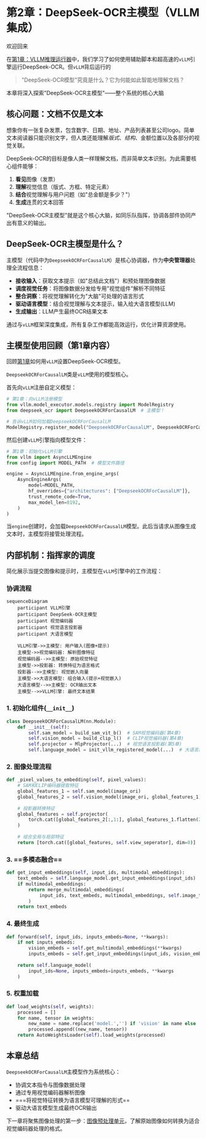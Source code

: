 # 第2章：DeepSeek-OCR主模型（VLLM集成）

欢迎回来

在[第1章：VLLM推理运行器](01_vllm_inference_runners_.md)中，我们学习了如何使用辅助脚本和超高速的`vLLM`引擎运行DeepSeek-OCR。但`vLLM`背后运行的

> "DeepSeek-OCR模型"究竟是什么？它为何能如此智能地理解文档？

本章将深入探索"DeepSeek-OCR主模型"——整个系统的核心大脑

## 核心问题：文档不仅是文本

想象你有一张复杂发票，包含数字、日期、地址、产品列表甚至公司logo。简单文本阅读器只能识别文字，但人类还能理解*版式*、*结构*、金额位置以及各部分的视觉关联。

DeepSeek-OCR的目标是像人类一样理解文档，而非简单文本识别。为此需要核心组件能够：
1. **看见**图像（发票）
2. **理解**视觉信息（版式、方框、特定元素）
3. **结合**视觉理解与用户问题（如"总金额是多少？"）
4. **生成**连贯的文本回答

"DeepSeek-OCR主模型"就是这个核心大脑，如同乐队指挥，协调各部件协同产出有意义的输出。

## DeepSeek-OCR主模型是什么？

主模型（代码中为`DeepseekOCRForCausalLM`）是核心协调器，作为**中央管理器**处理全流程信息：
- **接收输入**：获取文本提示（如"总结此文档"）和预处理图像数据
- **调度视觉任务**：将图像数据分发给专用"视觉组件"解析不同特征
- **整合洞察**：将视觉理解转化为"大脑"可处理的语言形式
- **驱动语言模型**：结合视觉理解与文本提示，输入给大语言模型(LLM)
- **生成输出**：LLM产生最终OCR结果文本

通过与`vLLM`框架深度集成，所有复杂工作都能高效运行，优化计算资源使用。

## 主模型使用回顾（第1章内容）

回顾[第1章](01_vllm_inference_runners_.md)如何用`vLLM`设置DeepSeek-OCR模型。

`DeepseekOCRForCausalLM`类是`vLLM`使用的模型核心。

首先向`vLLM`注册自定义模型：
```python
# 第1章：向vLLM注册模型
from vllm.model_executor.models.registry import ModelRegistry
from deepseek_ocr import DeepseekOCRForCausalLM  # 主模型！

# 告诉vLLM如何加载DeepseekOCRForCausalLM
ModelRegistry.register_model("DeepseekOCRForCausalLM", DeepseekOCRForCausalLM)
```

然后创建`vLLM`引擎指向模型文件：
```python
# 第1章：初始化vLLM引擎
from vllm import AsyncLLMEngine
from config import MODEL_PATH  # 模型文件路径

engine = AsyncLLMEngine.from_engine_args(
    AsyncEngineArgs(
        model=MODEL_PATH,
        hf_overrides={"architectures": ["DeepseekOCRForCausalLM"]},
        trust_remote_code=True,
        max_model_len=8192,
    )
)
```
当`engine`创建时，会加载`DeepseekOCRForCausalLM`模型。此后当请求从图像生成文本时，主模型将接管处理流程。

## 内部机制：指挥家的调度

简化展示当提交图像和提示时，主模型在`vLLM`引擎中的工作流程：

### 协调流程
```mermaid
sequenceDiagram
    participant VLLM引擎
    participant DeepSeek-OCR主模型
    participant 视觉编码器
    participant 视觉语言投影器
    participant 大语言模型

    VLLM引擎->>主模型: 用户输入(图像+提示)
    主模型->>视觉编码器: 解析图像特征
    视觉编码器-->>主模型: 原始视觉特征
    主模型->>投影器: 转换特征为语言格式
    投影器-->>主模型: 视觉嵌入向量
    主模型->>大语言模型: 组合输入(提示+视觉嵌入)
    大语言模型-->>主模型: OCR输出文本
    主模型-->>VLLM引擎: 最终文本结果
```

### 1. 初始化组件(`__init__`)
```python
class DeepseekOCRForCausalLM(nn.Module):
    def __init__(self):
        self.sam_model = build_sam_vit_b()  # SAM视觉编码器(第4章)
        self.vision_model = build_clip_l()  # CLIP视觉编码器(第4章)
        self.projector = MlpProjector(...)  # 视觉语言投影器(第5章)
        self.language_model = init_vllm_registered_model(...)  # 大语言模型
```

### 2. 图像处理流程
```python
def _pixel_values_to_embedding(self, pixel_values):
    # SAM和CLIP编码器提取特征
    global_features_1 = self.sam_model(image_ori)
    global_features_2 = self.vision_model(image_ori, global_features_1)
    
    # 投影器转换特征
    global_features = self.projector(
        torch.cat([global_features_2[:,1:], global_features_1.flatten(2)], dim=-1)
    )
    
    # 组合全局与局部特征
    return [torch.cat([global_features, self.view_seperator], dim=0)]
```

### 3. ==多模态融合==
```python
def get_input_embeddings(self, input_ids, multimodal_embeddings):
    text_embeds = self.language_model.get_input_embeddings(input_ids)
    if multimodal_embeddings:
        return merge_multimodal_embeddings(
            input_ids, text_embeds, multimodal_embeddings, self.image_token_id
        )
    return text_embeds
```

### 4. 最终生成
```python
def forward(self, input_ids, inputs_embeds=None, **kwargs):
    if not inputs_embeds:
        vision_embeds = self.get_multimodal_embeddings(**kwargs)
        inputs_embeds = self.get_input_embeddings(input_ids, vision_embeds)
    
    return self.language_model(
        input_ids=None, inputs_embeds=inputs_embeds, **kwargs
    )
```

### 5. 权重加载
```python
def load_weights(self, weights):
    processed = []
    for name, tensor in weights:
        new_name = name.replace('model.','') if 'vision' in name else 'language.'+name
        processed.append((new_name, tensor))
    return AutoWeightsLoader(self).load_weights(processed)
```

## 本章总结

`DeepseekOCRForCausalLM`主模型作为系统核心：
- 协调文本指令与图像数据处理
- 通过专用视觉编码器解析图像
- ===将视觉特征转换为语言模型可理解的形式==
- 驱动大语言模型生成最终OCR输出

下一章将聚焦图像处理的第一步：[图像预处理单元](03_image_preprocessing_unit_.md)，了解原始图像如何转换为适合视觉编码器处理的格式。


